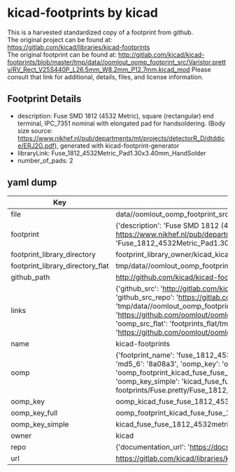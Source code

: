 # kicad-footprints by kicad  
This is a harvested standardized copy of a footprint from github.  
The original project can be found at:  
https://gitlab.com/kicad/libraries/kicad-footprints  
The original footprint can be found at:
http://gitlab.com/kicad/kicad-footprints/blob/master/tmp/data//oomlout_oomp_footprint_src/Varistor.pretty/RV_Rect_V25S440P_L26.5mm_W8.2mm_P12.7mm.kicad_mod
Please consult that link for additional, details, files, and license information.  
## Footprint Details
* description: Fuse SMD 1812 (4532 Metric), square (rectangular) end terminal, IPC_7351 nominal with elongated pad for handsoldering. (Body size source: https://www.nikhef.nl/pub/departments/mt/projects/detectorR_D/dtddice/ERJ2G.pdf), generated with kicad-footprint-generator  
* libraryLink: Fuse_1812_4532Metric_Pad1.30x3.40mm_HandSolder  
* number_of_pads: 2  
## yaml dump  
| Key | Value |  
| --- | --- |  
| file | data//oomlout_oomp_footprint_src/kicad-footprints/Fuse.pretty/Fuse_1812_4532Metric_Pad1.30x3.40mm_HandSolder.kicad_mod |  
| footprint | {'description': 'Fuse SMD 1812 (4532 Metric), square (rectangular) end terminal, IPC_7351 nominal with elongated pad for handsoldering. (Body size source: https://www.nikhef.nl/pub/departments/mt/projects/detectorR_D/dtddice/ERJ2G.pdf), generated with kicad-footprint-generator', 'libraryLink': 'Fuse_1812_4532Metric_Pad1.30x3.40mm_HandSolder', 'number_of_pads': 2} |  
| footprint_library_directory | footprint_library_owner/kicad_kicad-footprints/ |  
| footprint_library_directory_flat | tmp/data//oomlout_oomp_footprint_src/footprints_flat/kicad_fuse_fuse_1812_4532metric_pad1_30x3_40mm_handsolder/working |  
| github_path | http://github.com/kicad/kicad-footprints/blob/master/tmp/data//oomlout_oomp_footprint_src/Fuse.pretty/Fuse_1812_4532Metric_Pad1.30x3.40mm_HandSolder.kicad_mod |  
| links | {'github_src': 'http://gitlab.com/kicad/kicad-footprints/blob/master/tmp/data//oomlout_oomp_footprint_src/Varistor.pretty/RV_Rect_V25S440P_L26.5mm_W8.2mm_P12.7mm.kicad_mod', 'github_src_repo': 'https://gitlab.com/kicad/libraries/kicad-footprints', 'oomp_bot': 'tmp/data//oomlout_oomp_footprint_src/footprints/kicad_fuse_fuse_1812_4532metric_pad1_30x3_40mm_handsolder/working', 'oomp_bot_github': 'https://github.com/oomlout/oomlout_oomp_footprint_bot/tree/main/tmp/data//oomlout_oomp_footprint_src/footprints/kicad_fuse_fuse_1812_4532metric_pad1_30x3_40mm_handsolder/working', 'oomp_src_flat': 'footprints_flat/tmp/data//oomlout_oomp_footprint_src/footprints_flat/kicad_fuse_fuse_1812_4532metric_pad1_30x3_40mm_handsolder/working', 'oomp_src_flat_github': 'https://github.com/oomlout/oomlout_oomp_footprint_src/tree/main/tmp/data//oomlout_oomp_footprint_src/footprints_flat/kicad_fuse_fuse_1812_4532metric_pad1_30x3_40mm_handsolder/working'} |  
| name | kicad-footprints |  
| oomp | {'footprint_name': 'fuse_1812_4532metric_pad1_30x3_40mm_handsolder', 'library_name': 'fuse', 'md5': '8a08a36d5c33c98a6e0fe9a9e591b100', 'md5_10': '8a08a36d5c', 'md5_5': '8a08a', 'md5_6': '8a08a3', 'oomp_key': 'oomp_kicad_fuse_fuse_1812_4532metric_pad1_30x3_40mm_handsolder', 'oomp_key_extra': 'oomp_footprint_kicad_fuse_fuse_1812_4532metric_pad1_30x3_40mm_handsolder', 'oomp_key_full': 'oomp_footprint_kicad_fuse_fuse_1812_4532metric_pad1_30x3_40mm_handsolder_8a08a3', 'oomp_key_simple': 'kicad_fuse_fuse_1812_4532metric_pad1_30x3_40mm_handsolder', 'original_filename': 'data//oomlout_oomp_footprint_src/kicad-footprints/Fuse.pretty/Fuse_1812_4532Metric_Pad1.30x3.40mm_HandSolder.kicad_mod', 'owner_name': 'kicad'} |  
| oomp_key | oomp_kicad_fuse_fuse_1812_4532metric_pad1_30x3_40mm_handsolder |  
| oomp_key_full | oomp_footprint_kicad_fuse_fuse_1812_4532metric_pad1_30x3_40mm_handsolder |  
| oomp_key_simple | kicad_fuse_fuse_1812_4532metric_pad1_30x3_40mm_handsolder |  
| owner | kicad |  
| repo | {'documentation_url': 'https://docs.github.com/rest/repos/repos#get-a-repository', 'message': 'Not Found'} |  
| url | https://gitlab.com/kicad/libraries/kicad-footprints |  

